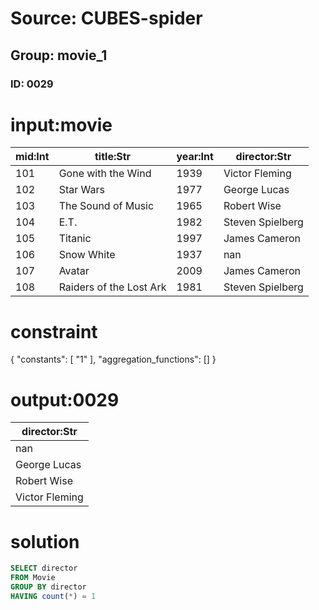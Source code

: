 # Source: CUBES-spider
## Group: movie_1
### ID: 0029

# input:movie

| mid:Int | title:Str | year:Int | director:Str |
|---|---|---|---|
| 101 | Gone with the Wind | 1939 | Victor Fleming |
| 102 | Star Wars | 1977 | George Lucas |
| 103 | The Sound of Music | 1965 | Robert Wise |
| 104 | E.T. | 1982 | Steven Spielberg |
| 105 | Titanic | 1997 | James Cameron |
| 106 | Snow White | 1937 | nan |
| 107 | Avatar | 2009 | James Cameron |
| 108 | Raiders of the Lost Ark | 1981 | Steven Spielberg |

# constraint

{
  "constants": [
    "1"
  ],
  "aggregation_functions": []
}

# output:0029

| director:Str |
|---|
| nan |
| George Lucas |
| Robert Wise |
| Victor Fleming |

# solution

```sql
SELECT director
FROM Movie
GROUP BY director
HAVING count(*) = 1
```
